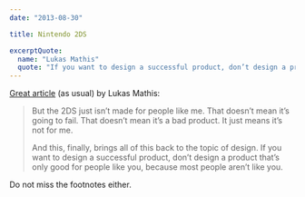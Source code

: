 ```yaml
---
date: "2013-08-30"

title: Nintendo 2DS

excerptQuote:
  name: "Lukas Mathis"
  quote: "If you want to design a successful product, don’t design a product that’s only good for people like you, because most people aren’t like you."
---
```


[Great article](http://ignorethecode.net/blog/2013/08/29/nintendo/) (as usual) by Lukas Mathis:

> But the 2DS just isn’t made for people like me. That doesn’t mean it’s going to fail. That doesn’t mean it’s a bad product. It just means it’s not for me.
>
> And this, finally, brings all of this back to the topic of design. If you want to design a successful product, don’t design a product that’s only good for people like you, because most people aren’t like you.

Do not miss the footnotes either.
